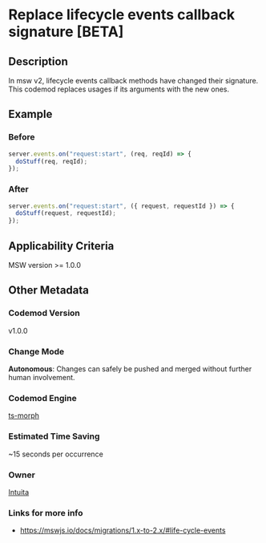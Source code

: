 
# Replace lifecycle events callback signature [BETA]

## Description

In msw v2, lifecycle events callback methods have changed their signature. This codemod replaces usages if its arguments with the new ones.

## Example

### Before

```ts
server.events.on("request:start", (req, reqId) => {
  doStuff(req, reqId);
});
```

### After

```ts
server.events.on("request:start", ({ request, requestId }) => {
  doStuff(request, requestId);
});
```

## Applicability Criteria

MSW version >= 1.0.0

## Other Metadata

### Codemod Version

v1.0.0

### Change Mode

**Autonomous**: Changes can safely be pushed and merged without further human involvement.

### **Codemod Engine**

[ts-morph](https://github.com/dsherret/ts-morph)

### Estimated Time Saving

~15 seconds per occurrence

### Owner

[Intuita](https://github.com/intuita-inc)

### Links for more info

-   https://mswjs.io/docs/migrations/1.x-to-2.x/#life-cycle-events

